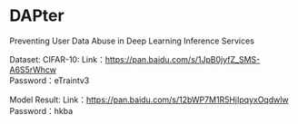 # DAPter
Preventing User Data Abuse in Deep Learning Inference Services

Dataset:
CIFAR-10: 
Link：https://pan.baidu.com/s/1JpB0jyfZ_SMS-A6S5rWhcw  
Password：eTraintv3

Model Result: 
Link：https://pan.baidu.com/s/12bWP7M1R5HjIpqyxOqdwlw 
Password：hkba